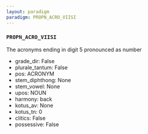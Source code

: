 ```yaml
---
layout: paradigm
paradigm: PROPN_ACRO_VIISI
---
```

### ` PROPN_ACRO_VIISI `

The acronyms ending in digit 5 pronounced as number
* grade_dir: False
* plurale_tantum: False
* pos: ACRONYM
* stem_diphthong: None
* stem_vowel: None
* upos: NOUN
* harmony: back
* kotus_av: None
* kotus_tn: 0
* clitics: False
* possessive: False
